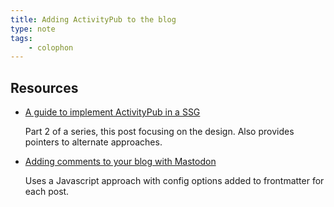 ```yaml
---
title: Adding ActivityPub to the blog
type: note
tags:
    - colophon
---
```


## Resources

- [A guide to implement ActivityPub in a SSG](https://maho.dev/2024/02/a-guide-to-implement-activitypub-in-a-static-site-or-any-website-part-2/)

    Part 2 of a series, this post focusing on the design. Also provides pointers to alternate approaches.

- [Adding comments to your blog with Mastodon](https://carlschwan.eu/2020/12/29/adding-comments-to-your-static-blog-with-mastodon/)

    Uses a Javascript approach with config options added to frontmatter for each post.

